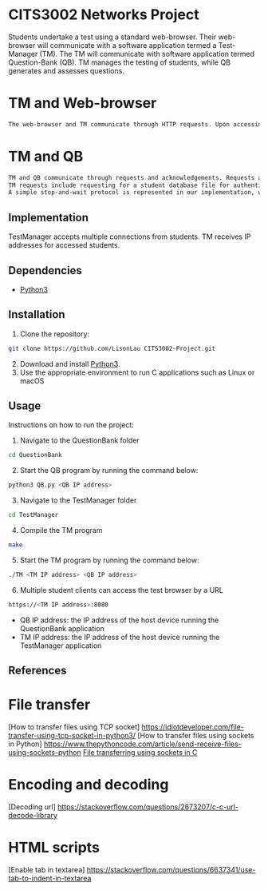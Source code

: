 # CITS3002 Networks Project

Students undertake a test using a standard web-browser. Their web-browser will communicate with a software application termed a Test-Manager (TM). The TM will communicate with software application termed Question-Bank (QB). TM manages the testing of students, while QB generates and assesses questions. 

# TM and Web-browser
```bash
The web-browser and TM communicate through HTTP requests. Upon accessing the test, the TM sends a HTTP response, containing the HTML for the login page, and question pages to the web-browser. The web-browser interacts back by sending POST requests through submit buttons. TM receives the request containing the student input and passes them to QB for answer checking.
```
# TM and QB
```bash
TM and QB communicate through requests and acknowledgements. Requests are sent as message strings. Both TM and QB exchange acknowledgements upon receiving requests from each other. 
TM requests include requesting for a student database file for authentication, student grades, and correct answer output if the student lost all their attempts.
A simple stop-and-wait protocol is represented in our implementation, where both ends wait up to 5 seconds if acknowledgements are not yet received. If the time limit is exceeded, the request is retransmitted.
```

## Implementation
TestManager accepts multiple connections from students. TM receives IP addresses for accessed students.  

## Dependencies
- [Python3](https://www.python.org/downloads/)


## Installation

1. Clone the repository:
```bash
git clone https://github.com/LisonLau CITS3002-Project.git
```
2. Download and install [Python3](https://www.python.org/downloads/).
3. Use the appropriate environment to run C applications such as Linux or macOS

## Usage

Instructions on how to run the project:
1. Navigate to the QuestionBank folder
```bash
cd QuestionBank
```
2. Start the QB program by running the command below:
```bash
python3 QB.py <QB IP address>
```
3. Navigate to the TestManager folder
```bash
cd TestManager
```
4. Compile the TM program
```bash
make
```
5. Start the TM program by running the command below:
```bash
./TM <TM IP address> <QB IP address>
```
6. Multiple student clients can access the test browser by a URL 
```bash
https://<TM IP address>:8080
```
- QB IP address: the IP address of the host device running the QuestionBank application
- TM IP address: the IP address of the host device running the TestManager application

## References
# File transfer
[How to transfer files using TCP socket]  https://idiotdeveloper.com/file-transfer-using-tcp-socket-in-python3/
[How to transfer files using sockets in Python] https://www.thepythoncode.com/article/send-receive-files-using-sockets-python
[File transferring using sockets in C](https://idiotdeveloper.com/file-transfer-using-tcp-socket-in-c/)

# Encoding and decoding
[Decoding url]  https://stackoverflow.com/questions/2673207/c-c-url-decode-library

# HTML scripts
[Enable tab in textarea]  https://stackoverflow.com/questions/6637341/use-tab-to-indent-in-textarea
